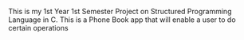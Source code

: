 This is my 1st Year 1st Semester Project on Structured Programming Language in C.
This is a Phone Book app that will enable a user to do certain operations
